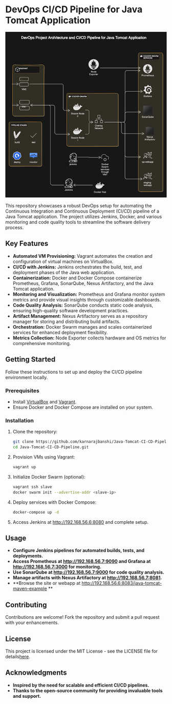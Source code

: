 # DevOps CI/CD Pipeline for Java Tomcat Application

![DevOps CI/CD Pipeline](https://github.com/karnarajbanshi/Java-Tomcat-CI-CD-Pipeline/blob/main/assets/devops%20project%20architecture.png)

This repository showcases a robust DevOps setup for automating the Continuous Integration and Continuous Deployment (CI/CD) pipeline of a Java Tomcat application. The project utilizes Jenkins, Docker, and various monitoring and code quality tools to streamline the software delivery process.

## Key Features

- **Automated VM Provisioning:** Vagrant automates the creation and configuration of virtual machines on VirtualBox.
- **CI/CD with Jenkins:** Jenkins orchestrates the build, test, and deployment phases of the Java web application.
- **Containerization:** Docker and Docker Compose containerize Prometheus, Grafana, SonarQube, Nexus Artifactory, and the Java Tomcat application.
- **Monitoring and Visualization:** Prometheus and Grafana monitor system metrics and provide visual insights through customizable dashboards.
- **Code Quality Analysis:** SonarQube conducts static code analysis, ensuring high-quality software development practices.
- **Artifact Management:** Nexus Artifactory serves as a repository manager for storing and distributing build artifacts.
- **Orchestration:** Docker Swarm manages and scales containerized services for enhanced deployment flexibility.
- **Metrics Collection:** Node Exporter collects hardware and OS metrics for comprehensive monitoring.

## Getting Started

Follow these instructions to set up and deploy the CI/CD pipeline environment locally.

### Prerequisites

- Install [VirtualBox](https://www.virtualbox.org/) and [Vagrant](https://www.vagrantup.com/).
- Ensure Docker and Docker Compose are installed on your system.

### Installation

1. Clone the repository:
   ```bash
   git clone https://github.com/karnarajbanshi/Java-Tomcat-CI-CD-Pipeline.git
   cd Java-Tomcat-CI-CD-Pipeline.git

2. Provision VMs using Vagrant:
    ```bash
    vagrant up
    
3. Initialize Docker Swarm (optional):
   ```bash
   vagrant ssh slave
   docker swarm init --advertise-addr <slave-ip>

4. Deploy services with Docker Compose:
   ```bash
   docker-compose up -d

5. Access Jenkins at http://192.168.56.6:8080 and complete setup.

## Usage 
- **Configure Jenkins pipelines for automated builds, tests, and deployments.**
- **Access Prometheus at http://192.168.56.7:9090 and Grafana at http://192.168.56.7:3000 for monitoring.**
- **Use SonarQube at http://192.168.56.7:9000 for code quality analysis.**
- **Manage artifacts with Nexus Artifactory at http://192.168.56.7:8081.**
- **Browse the site or webapp at http://192.168.56.6:8083/java-tomcat-maven-example **

## Contributing
Contributions are welcome! Fork the repository and submit a pull request with your enhancements.

## License
This project is licensed under the MIT License - see the LICENSE file for details[here](https://github.com/karnarajbanshi/Java-Tomcat-CI-CD-Pipeline/blob/main/LICENSE.md).

## Acknowledgments
- **Inspired by the need for scalable and efficient CI/CD pipelines.**
- **Thanks to the open-source community for providing invaluable tools and support.**
  
